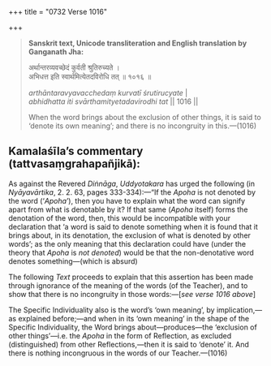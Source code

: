 +++
title = "0732 Verse 1016"

+++
> **Sanskrit text, Unicode transliteration and English translation by Ganganath Jha:** 
>
> अर्थान्तरव्यवच्छेदं कुर्वती श्रुतिरुच्यते ।  
> अभिधत्त इति स्वार्थमित्येतदविरोधि तत् ॥ १०१६ ॥ 
>
> *arthāntaravyavacchedaṃ kurvatī śrutirucyate* \|  
> *abhidhatta iti svārthamityetadavirodhi tat* \|\| 1016 \|\| 
>
> When the word brings about the exclusion of other things, it is said to ‘denote its own meaning’; and there is no incongruity in this.—(1016)



## Kamalaśīla’s commentary (tattvasaṃgrahapañjikā):

As against the Revered *Diṅnāga*, *Uddyotakara* has urged the following (in *Nyāyavārtika*, 2. 2. 63, pages 333-334):—“If the *Apoha* is not denoted by the word (‘*Apoha*’), then you have to explain what the word can signify apart from what is denotable by it? If that same (*Apoha* itself) forms the denotation of the word, then, this would be incompatible with your declaration that ‘a word is said to denote something when it is found that it brings about, in its denotation, the exclusion of what is denoted by other words’; as the only meaning that this declaration could have (under the theory that *Apoha* is *not denoted*) would be that the non-denotative word denotes something—(which is absurd)

The following *Text* proceeds to explain that this assertion has been made through ignorance of the meaning of the words (of the Teacher), and to show that there is no incongruity in those words:—[*see verse 1016 above*]

The Specific Individuality also is the word’s ‘own meaning’, by implication,—as explained before;—and when in its ‘own meaning’ in the shape of the Specific Individuality, the Word brings about—produces—the ‘exclusion of other things’—i.e. the *Apoha* in the form of Reflection, as excluded (distinguished) from other Reflections,—then it is said to ‘denote’ it. And there is nothing incongruous in the words of our Teacher.—(1016)


